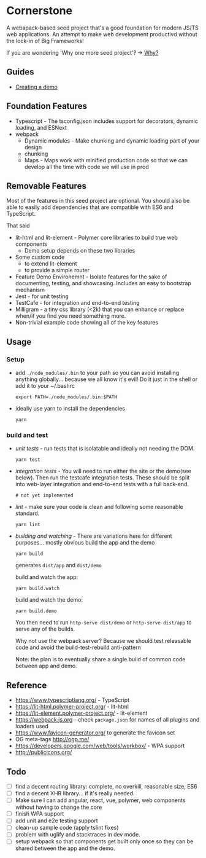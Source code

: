 # Cornerstone

A webapack-based seed project that's a good foundation for modern JS/TS web applications. An attempt to make web development productivd without the lock-in of Big Frameworks!

If you are wondering 'Why one more seed project'? -> [Why?](documentation/WHY.md)

## Guides
* [Creating a demo](documentation/DEMO.md)

## Foundation Features

* Typescript - The tsconfig.json includes support for decorators, dynamic loading, and ESNext
* webpack
  * Dynamic modules - Make chunking and dynamic loading part of your design
  * chunking
  * Maps - Maps work with minified production code so that we can develop all the time with code we will use in prod

## Removable Features
Most of the features in this seed project are optional. You should also be able to easily add dependencies that are compatible with ES6 and TypeScript.

That said

* lit-html and lit-element - Polymer core libraries to build true web components
    * Demo setup depends on these two libraries
* Some custom code
  * to extend lit-element
  * to provide a simple router
* Feature Demo Environemnt - Isolate features for the sake of documenting, testing, and showcasing. Includes an easy to bootstrap mechanism
* Jest - for unit testing
* TestCafe - for integration and end-to-end testing
* Milligram - a tiny css library (<2k) that you can enhance or replace when/if you find you need something more.
* Non-trivial example code showing all of the key features


## Usage
### Setup
* add `./node_modules/.bin` to your path so you can avoid installing anything globally... because we all know it's evil! Do it just in the shell or add it to your ~/.bashrc

    ```
    export PATH=./node_modules/.bin:$PATH
    ```
* ideally use yarn to install the dependencies
    ```
    yarn
    ```

### build and test
* _unit tests_ - run tests that is isolatable and ideally not needing the DOM.
    ```
    yarn test
    ```
* _integration tests_ - You will need to run either the site or the demo(see below). Then run the testcafe integration tests. These should be split into web-layer integration and end-to-end tests with a full back-end.
    ```
    # not yet implemented
    ```
* _lint_ - make sure your code is clean and following some reasonable standard.
    ```
    yarn lint
    ```
* _building and watching_ - There are variations here for different purposes... mostly obvious
    build the app and the demo
    ```
    yarn build
    ```
    generates `dist/app` and `dist/demo`

    build and watch the app:
    ```
    yarn build.watch
    ```
    build and watch the demo:
    ```
    yarn build.demo
    ```

    You then need to run `http-serve dist/demo` or `http-serve dist/app` to serve any of the builds.

    Why not use the webpack server? Because we should test releasable code and avoid the build-test-rebuild anti-pattern

    Note: the plan is to eventually share a single build of common code between app and demo.

## Reference
* https://www.typescriptlang.org/ - TypeScript
* https://lit-html.polymer-project.org/ - lit-html
* https://lit-element.polymer-project.org/ - lit-element
* https://webpack.js.org - check `package.json` for names of all plugins and loaders used
* https://www.favicon-generator.org/ to generate the favicon set
* OG meta-tags http://ogp.me/
* https://developers.google.com/web/tools/workbox/ - WPA support
* http://publicicons.org/


## Todo

- [ ] find a decent routing library: complete, no overkill, reasonable size, ES6
- [ ] find a decent XHR library... if it's really needed.
- [ ] Make sure I can add angular, react, vue, polymer, web components without having to change the core
- [ ] finish WPA support
- [ ] add unit and e2e testing support
- [ ] clean-up sample code (apply tslint fixes)
- [ ] problem with uglify and stacktraces in dev mode.
- [ ] setup webpack so that components get built only once so they can be shared between the app and the demo.
